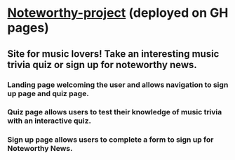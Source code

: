 # [Noteworthy-project](https://carrie-murchison.github.io/Noteworthy-Project/) (deployed on GH pages)

## Site for music lovers! Take an interesting music trivia quiz or sign up for noteworthy news.

### Landing page welcoming the user and allows navigation to sign up page and quiz page.

### Quiz page allows users to test their knowledge of music trivia with an interactive quiz.

### Sign up page allows users to complete a form to sign up for Noteworthy News. 
